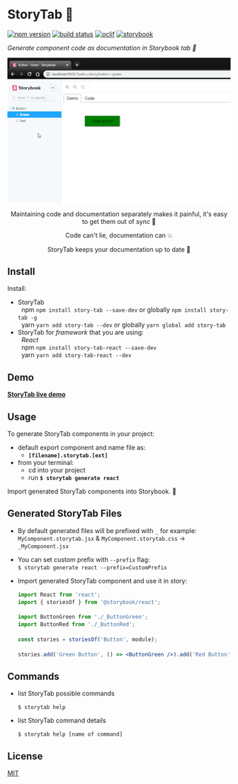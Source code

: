 # StoryTab 📑

[![npm version][npm-badge]][npm-url]
[![build status][build-badge]][build-url]
[![oclif][oclif-badge]][oclif-url]
[![storybook][storybook-badge]][storybook-url]

_Generate component code as documentation in Storybook tab 📑_

![](demo.gif)

<p style="text-align: center;">Maintaining code and documentation separately makes it painful, it's easy to get them out of sync 🙅
</p>
<p style="text-align: center;">Code can't lie, documentation can 💥</p>
<p style="text-align: center;">StoryTab keeps your documentation up to date 💪</p>

## Install

Install:

- StoryTab  
  &nbsp;&nbsp;npm `npm install story-tab --save-dev` or globally `npm install story-tab -g`  
  &nbsp;&nbsp;yarn `yarn add story-tab --dev` or globally `yarn global add story-tab`
- StoryTab for _framework_ that you are using:  
  &nbsp;&nbsp;_React_  
  &nbsp;&nbsp;npm `npm install story-tab-react --save-dev`  
  &nbsp;&nbsp;yarn `yarn add story-tab-react --dev`

## Demo

**[StoryTab live demo](https://mkosir.github.io/story-tab)**

## Usage

To generate StoryTab components in your project:

- default export component and name file as:
  - **`[filename].storytab.[ext]`**
- from your terminal:
  - cd into your project
  - run **`$ storytab generate react`**

Import generated StoryTab components into Storybook. 🎉

## Generated StoryTab Files

- By default generated files will be prefixed with `_` for example:  
  `MyComponent.storytab.jsx` & `MyComponent.storytab.css` -> `_MyComponent.jsx`
- You can set custom prefix with `--prefix` flag:  
  `$ storytab generate react --prefix=CustomPrefix`

- Import generated StoryTab component and use it in story:

  ```jsx
  import React from 'react';
  import { storiesOf } from '@storybook/react';

  import ButtonGreen from './_ButtonGreen';
  import ButtonRed from './_ButtonRed';

  const stories = storiesOf('Button', module);

  stories.add('Green Button', () => <ButtonGreen />).add('Red Button', () => <ButtonRed />);
  ```

## Commands

- list StoryTab possible commands
  ```console
  $ storytab help
  ```
- list StoryTab command details
  ```console
  $ storytab help [name of command]
  ```

## License

[MIT](LICENSE)

[npm-badge]: https://img.shields.io/npm/v/story-tab.svg
[npm-url]: https://www.npmjs.com/package/story-tab
[build-badge]: https://travis-ci.com/mkosir/story-tab.svg
[build-url]: https://travis-ci.com/mkosir/story-tab
[oclif-badge]: https://img.shields.io/badge/cli-oclif-brightgreen.svg
[oclif-url]: https://oclif.io
[storybook-badge]: https://cdn.jsdelivr.net/gh/storybookjs/brand@master/badge/badge-storybook.svg
[storybook-url]: https://github.com/storybookjs/storybook
